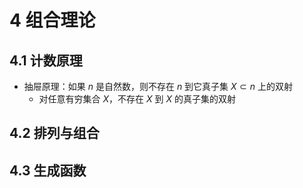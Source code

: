 # 4 组合理论

## 4.1 计数原理
- 抽屉原理：如果 $n$ 是自然数，则不存在 $n$ 到它真子集 $X \subset n$ 上的双射
    - 对任意有穷集合 $X$，不存在 $X$ 到 $X$ 的真子集的双射

## 4.2 排列与组合

## 4.3 生成函数
